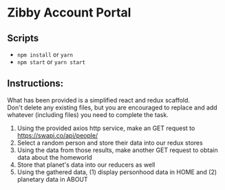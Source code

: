 # Zibby Account Portal

## Scripts
- `npm install` or `yarn`
- `npm start` or `yarn start`


## Instructions:
What has been provided is a simplified react and redux scaffold. <br>
Don't delete any existing files, but you are encouraged to replace and add whatever (including files) you need to complete the task. <br>

1. Using the provided axios http service, make an GET request to https://swapi.co/api/people/
2. Select a random person and store their data into our redux stores
4. Using the data from those results, make another GET request to obtain data about the homeworld
5. Store that planet's data into our reducers as well
6. Using the gathered data, (1) display personhood data in HOME and (2) planetary data in ABOUT